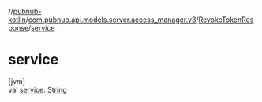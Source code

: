 //[pubnub-kotlin](../../../index.md)/[com.pubnub.api.models.server.access_manager.v3](../index.md)/[RevokeTokenResponse](index.md)/[service](service.md)

# service

[jvm]\
val [service](service.md): [String](https://kotlinlang.org/api/latest/jvm/stdlib/kotlin/-string/index.html)
